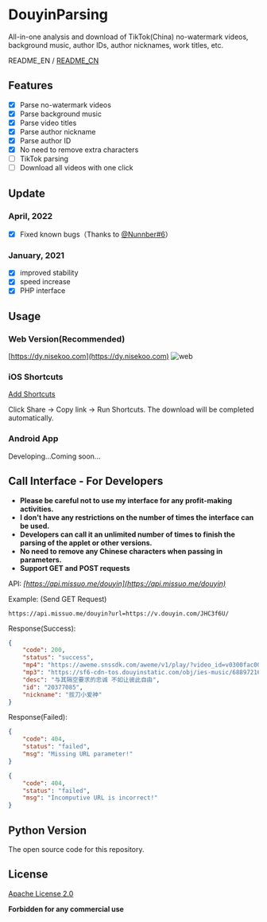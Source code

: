 # DouyinParsing
All-in-one analysis and download of TikTok(China) no-watermark videos, background music, author IDs, author nicknames, work titles, etc.

README_EN / [README_CN](https://github.com/missuo/DouyinParsing/blob/main/README_CN.md)

## Features
- [x] Parse no-watermark videos
- [x] Parse background music
- [x] Parse video titles
- [x] Parse author nickname
- [x] Parse author ID
- [x] No need to remove extra characters
- [ ] TikTok parsing
- [ ] Download all videos with one click

## Update
### April, 2022
- [x] Fixed known bugs（Thanks to [@Nunnber](https://github.com/Nunnber)[#6](https://github.com/missuo/DouyinParsing/issues/6)）

### January, 2021
- [x] improved stability
- [x] speed increase
- [x] PHP interface

## Usage
### Web Version(Recommended)
[https://dy.nisekoo.com](https://dy.nisekoo.com)
![web](https://telegraph.eowo.us/file/152e74557fae149d5b8ad.png)

### iOS Shortcuts
[Add Shortcuts](https://www.icloud.com/shortcuts/b84daadd617149b7b3066f0c39305d95)

Click Share -> Copy link -> Run Shortcuts. The download will be completed automatically.

### Android App
Developing...Coming soon...

## Call Interface - For Developers
- **Please be careful not to use my interface for any profit-making activities.**
- **I don't have any restrictions on the number of times the interface can be used.**
- **Developers can call it an unlimited number of times to finish the parsing of the applet or other versions.**
- **No need to remove any Chinese characters when passing in parameters.**
- **Support GET and POST requests**

API: *[https://api.missuo.me/douyin](https://api.missuo.me/douyin)*

Example: (Send GET Request)
```
https://api.missuo.me/douyin?url=https://v.douyin.com/JHC3f6U/
```
Response(Success):
```json
{
    "code": 200,
    "status": "success",
    "mp4": "https://aweme.snssdk.com/aweme/v1/play/?video_id=v0300fac0000bunodsrcdphlft5871u0&ratio=720p&line=0",
    "mp3": "https://sf6-cdn-tos.douyinstatic.com/obj/ies-music/6889721604616899336.mp3",
    "desc": "与其隔空要求的忠诚 不如让彼此自由",
    "id": "20377085",
    "nickname": "拔刀小爱神"
}
```

Response(Failed):
```json
{
    "code": 404,
    "status": "failed",
    "msg": "Missing URL parameter!"
}
```
```json
{
    "code": 404,
    "status": "failed",
    "msg": "Incomputive URL is incorrect!"
}
```

## Python Version
The open source code for this repository.

## License
[Apache License 2.0](https://github.com/missuo/DouyinParsing/blob/main/LICENSE) 

**Forbidden for any commercial use**








